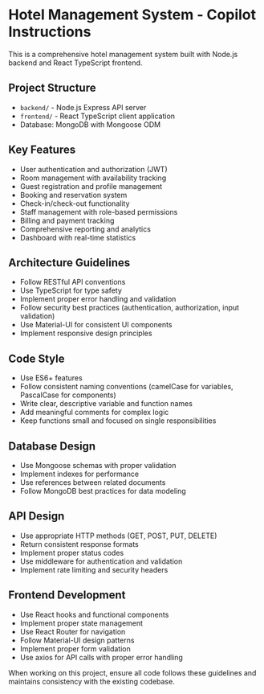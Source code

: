 <!-- Use this file to provide workspace-specific custom instructions to Copilot. For more details, visit https://code.visualstudio.com/docs/copilot/copilot-customization#_use-a-githubcopilotinstructionsmd-file -->

# Hotel Management System - Copilot Instructions

This is a comprehensive hotel management system built with Node.js backend and React TypeScript frontend.

## Project Structure
- `backend/` - Node.js Express API server
- `frontend/` - React TypeScript client application
- Database: MongoDB with Mongoose ODM

## Key Features
- User authentication and authorization (JWT)
- Room management with availability tracking
- Guest registration and profile management
- Booking and reservation system
- Check-in/check-out functionality
- Staff management with role-based permissions
- Billing and payment tracking
- Comprehensive reporting and analytics
- Dashboard with real-time statistics

## Architecture Guidelines
- Follow RESTful API conventions
- Use TypeScript for type safety
- Implement proper error handling and validation
- Follow security best practices (authentication, authorization, input validation)
- Use Material-UI for consistent UI components
- Implement responsive design principles

## Code Style
- Use ES6+ features
- Follow consistent naming conventions (camelCase for variables, PascalCase for components)
- Write clear, descriptive variable and function names
- Add meaningful comments for complex logic
- Keep functions small and focused on single responsibilities

## Database Design
- Use Mongoose schemas with proper validation
- Implement indexes for performance
- Use references between related documents
- Follow MongoDB best practices for data modeling

## API Design
- Use appropriate HTTP methods (GET, POST, PUT, DELETE)
- Return consistent response formats
- Implement proper status codes
- Use middleware for authentication and validation
- Implement rate limiting and security headers

## Frontend Development
- Use React hooks and functional components
- Implement proper state management
- Use React Router for navigation
- Follow Material-UI design patterns
- Implement proper form validation
- Use axios for API calls with proper error handling

When working on this project, ensure all code follows these guidelines and maintains consistency with the existing codebase.
